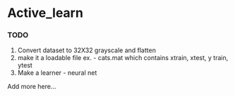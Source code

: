 # Active_learn

### TODO

1. Convert dataset to 32X32 grayscale and flatten
2. make it a loadable file ex. - cats.mat which contains xtrain, xtest, y train, ytest
3. Make a learner - neural net

Add more here...
